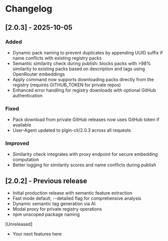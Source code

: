 # Changelog

## [2.0.3] - 2025-10-05

### Added
- Dynamic pack naming to prevent duplicates by appending UUID suffix if name conflicts with existing registry packs
- Semantic similarity check during publish: blocks packs with >98% similarity to existing packs based on description and tags using OpenRouter embeddings
- Apply command now supports downloading packs directly from the registry (requires GITHUB_TOKEN for private repos)
- Enhanced error handling for registry downloads with optional GitHub authentication

### Fixed
- Pack download from private GitHub releases now uses GitHub token if available
- User-Agent updated to plgin-cli/2.0.3 across all requests

### Improved
- Similarity check integrates with proxy endpoint for secure embedding computation
- Better logging for similarity scores and name conflicts during publish

## [2.0.2] - Previous release
- Initial production release with semantic feature extraction
- Fast mode default, --detailed flag for comprehensive analysis
- Dynamic semantic tag generation via AI
- Modal proxy for private registry operations
- npm unscoped package naming

[Unreleased]
- Your next features here